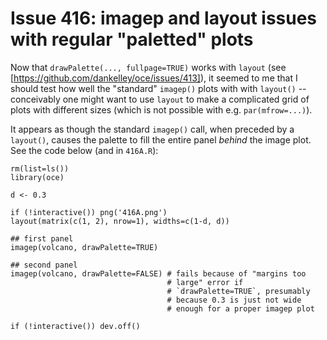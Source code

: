 # Issue 416: imagep and layout issues with regular "paletted" plots

Now that `drawPalette(..., fullpage=TRUE)` works with `layout` (see [https://github.com/dankelley/oce/issues/413]), it seemed to me that I should test how well the "standard" `imagep()` plots with with `layout()` -- conceivably one might want to use `layout` to make a complicated grid of plots with different sizes (which is not possible with e.g. `par(mfrow=...)`).

It appears as though the standard `imagep()` call, when preceded by a `layout()`, causes the palette to fill the entire panel *behind* the image plot. See the code below (and in `416A.R`):

```splus
rm(list=ls())
library(oce)

d <- 0.3

if (!interactive()) png('416A.png')
layout(matrix(c(1, 2), nrow=1), widths=c(1-d, d))

## first panel
imagep(volcano, drawPalette=TRUE)

## second panel
imagep(volcano, drawPalette=FALSE) # fails because of "margins too
                                   # large" error if
                                   # `drawPalette=TRUE`, presumably
                                   # because 0.3 is just not wide
                                   # enough for a proper imagep plot

if (!interactive()) dev.off()
```
